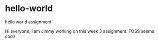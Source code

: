 # hello-world
hello world assignment

Hi everyone, I am Jimmy working on this week 3 assignment. FOSS seems cool!
